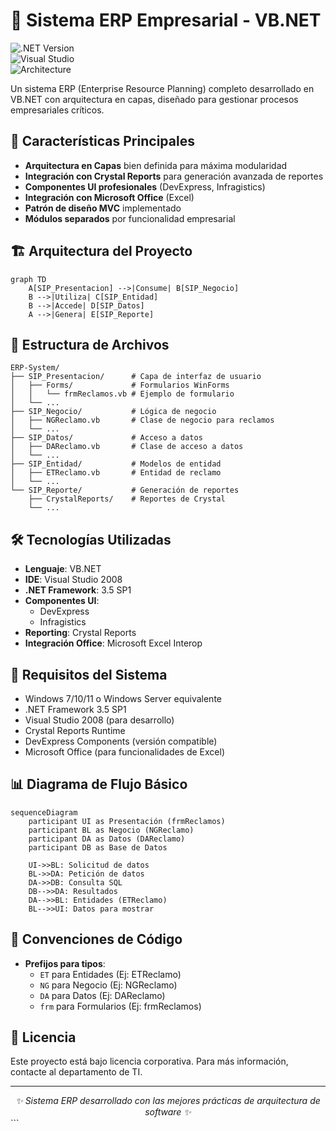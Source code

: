 # 🚀 Sistema ERP Empresarial - VB.NET

![.NET Version](https://img.shields.io/badge/.NET-3.5_SP1-blue)  
![Visual Studio](https://img.shields.io/badge/Visual%20Studio-2008-purple)  
![Architecture](https://img.shields.io/badge/Architecture-Layered-orange)  

Un sistema ERP (Enterprise Resource Planning) completo desarrollado en VB.NET con arquitectura en capas, diseñado para gestionar procesos empresariales críticos.

## 🌟 Características Principales

- **Arquitectura en Capas** bien definida para máxima modularidad  
- **Integración con Crystal Reports** para generación avanzada de reportes  
- **Componentes UI profesionales** (DevExpress, Infragistics)  
- **Integración con Microsoft Office** (Excel)  
- **Patrón de diseño MVC** implementado  
- **Módulos separados** por funcionalidad empresarial  

## 🏗 Arquitectura del Proyecto

```mermaid
graph TD
    A[SIP_Presentacion] -->|Consume| B[SIP_Negocio]
    B -->|Utiliza| C[SIP_Entidad]
    B -->|Accede| D[SIP_Datos]
    A -->|Genera| E[SIP_Reporte]
```

## 📂 Estructura de Archivos

```
ERP-System/
├── SIP_Presentacion/      # Capa de interfaz de usuario
│   ├── Forms/             # Formularios WinForms
│   │   └── frmReclamos.vb # Ejemplo de formulario
│   └── ...
├── SIP_Negocio/           # Lógica de negocio
│   ├── NGReclamo.vb       # Clase de negocio para reclamos
│   └── ...
├── SIP_Datos/             # Acceso a datos
│   ├── DAReclamo.vb       # Clase de acceso a datos
│   └── ...
├── SIP_Entidad/           # Modelos de entidad
│   ├── ETReclamo.vb       # Entidad de reclamo
│   └── ...
└── SIP_Reporte/           # Generación de reportes
    ├── CrystalReports/    # Reportes de Crystal
    └── ...
```

## 🛠 Tecnologías Utilizadas

- **Lenguaje**: VB.NET
- **IDE**: Visual Studio 2008
- **.NET Framework**: 3.5 SP1
- **Componentes UI**:
  - DevExpress
  - Infragistics
- **Reporting**: Crystal Reports
- **Integración Office**: Microsoft Excel Interop

## 🔧 Requisitos del Sistema

- Windows 7/10/11 o Windows Server equivalente
- .NET Framework 3.5 SP1
- Visual Studio 2008 (para desarrollo)
- Crystal Reports Runtime
- DevExpress Components (versión compatible)
- Microsoft Office (para funcionalidades de Excel)

## 📊 Diagrama de Flujo Básico

```mermaid
sequenceDiagram
    participant UI as Presentación (frmReclamos)
    participant BL as Negocio (NGReclamo)
    participant DA as Datos (DAReclamo)
    participant DB as Base de Datos
    
    UI->>BL: Solicitud de datos
    BL->>DA: Petición de datos
    DA->>DB: Consulta SQL
    DB-->>DA: Resultados
    DA-->>BL: Entidades (ETReclamo)
    BL-->>UI: Datos para mostrar
```

## 📌 Convenciones de Código

- **Prefijos para tipos**:
  - `ET` para Entidades (Ej: ETReclamo)
  - `NG` para Negocio (Ej: NGReclamo)
  - `DA` para Datos (Ej: DAReclamo)
  - `frm` para Formularios (Ej: frmReclamos)

## 📄 Licencia

Este proyecto está bajo licencia corporativa. Para más información, contacte al departamento de TI.

---

<div align="center">
  <i>✨ Sistema ERP desarrollado con las mejores prácticas de arquitectura de software ✨</i>
</div>
```
